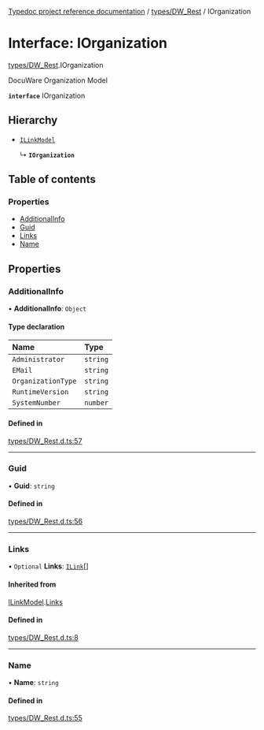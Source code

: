 [Typedoc project reference documentation](../README.md) / [types/DW_Rest](../modules/types_dw_rest.md) / IOrganization

# Interface: IOrganization

[types/DW_Rest](../modules/types_dw_rest.md).IOrganization

DocuWare Organization Model

**`interface`** IOrganization

## Hierarchy

- [`ILinkModel`](types_dw_rest.ilinkmodel.md)

  ↳ **`IOrganization`**

## Table of contents

### Properties

- [AdditionalInfo](types_dw_rest.iorganization.md#additionalinfo)
- [Guid](types_dw_rest.iorganization.md#guid)
- [Links](types_dw_rest.iorganization.md#links)
- [Name](types_dw_rest.iorganization.md#name)

## Properties

### AdditionalInfo

• **AdditionalInfo**: `Object`

#### Type declaration

| Name | Type |
| :------ | :------ |
| `Administrator` | `string` |
| `EMail` | `string` |
| `OrganizationType` | `string` |
| `RuntimeVersion` | `string` |
| `SystemNumber` | `number` |

#### Defined in

[types/DW_Rest.d.ts:57](https://github.com/DocuWare/REST-Sample-TS/blob/828b3d4/src/types/DW_Rest.d.ts#L57)

___

### Guid

• **Guid**: `string`

#### Defined in

[types/DW_Rest.d.ts:56](https://github.com/DocuWare/REST-Sample-TS/blob/828b3d4/src/types/DW_Rest.d.ts#L56)

___

### Links

• `Optional` **Links**: [`ILink`](types_dw_rest.ilink.md)[]

#### Inherited from

[ILinkModel](types_dw_rest.ilinkmodel.md).[Links](types_dw_rest.ilinkmodel.md#links)

#### Defined in

[types/DW_Rest.d.ts:8](https://github.com/DocuWare/REST-Sample-TS/blob/828b3d4/src/types/DW_Rest.d.ts#L8)

___

### Name

• **Name**: `string`

#### Defined in

[types/DW_Rest.d.ts:55](https://github.com/DocuWare/REST-Sample-TS/blob/828b3d4/src/types/DW_Rest.d.ts#L55)
